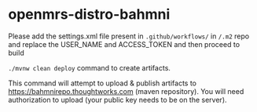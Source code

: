 openmrs-distro-bahmni
==================

Please add the settings.xml file present in `.github/workflows/` in `/.m2` repo and replace the USER_NAME and ACCESS_TOKEN and then proceed to build

`./mvnw clean deploy` command to create artifacts.

This command will attempt to upload & publish artifacts to https://bahmnirepo.thoughtworks.com (maven repository). You will need authorization to upload (your public key needs to be on the server). 
